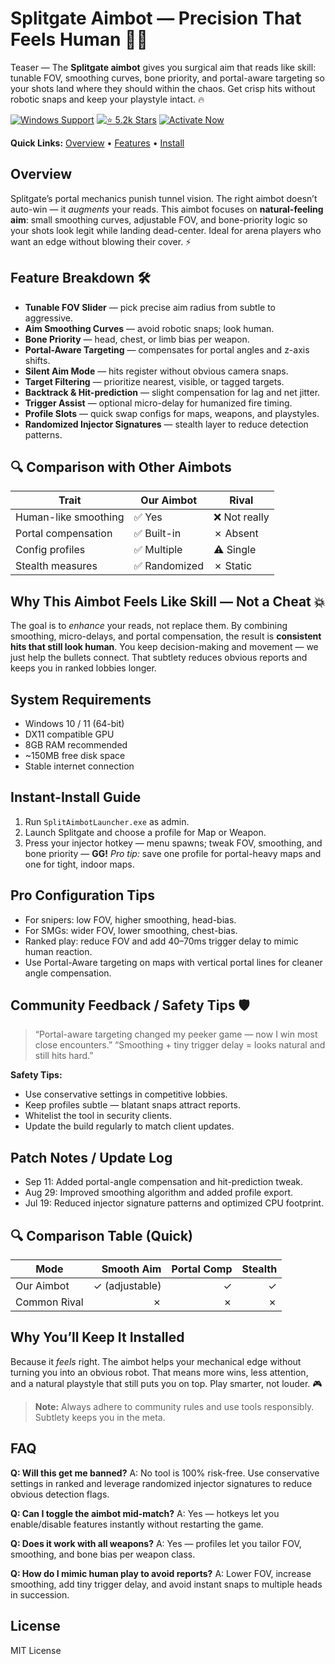 # Splitgate Aimbot — Precision That Feels Human 🎯🌀

Teaser — The **Splitgate aimbot** gives you surgical aim that reads like skill: tunable FOV, smoothing curves, bone priority, and portal-aware targeting so your shots land where they should within the chaos. Get crisp hits without robotic snaps and keep your playstyle intact. 🔥


[![Windows Support](https://img.shields.io/badge/Windows-Supported-0a74da?logo=windows\&style=for-the-badge)](EXAMPLE) 
[![⭐ 5.2k Stars](https://img.shields.io/badge/⭐%205.2k-Stars-orange?logo=github\&style=for-the-badge)](EXAMPLE) 
[![Activate Now](https://img.shields.io/badge/Activate-Now-brightgreen?logo=rocket\&style=for-the-badge)](EXAMPLE)

**Quick Links:** [Overview](#overview) • [Features](#feature-breakdown-🛠️) • [Install](#instant-install-guide)

## Overview

Splitgate’s portal mechanics punish tunnel vision. The right aimbot doesn’t auto-win — it *augments* your reads. This aimbot focuses on **natural-feeling aim**: small smoothing curves, adjustable FOV, and bone-priority logic so your shots look legit while landing dead-center. Ideal for arena players who want an edge without blowing their cover. ⚡

## Feature Breakdown 🛠️

* **Tunable FOV Slider** — pick precise aim radius from subtle to aggressive.
* **Aim Smoothing Curves** — avoid robotic snaps; look human.
* **Bone Priority** — head, chest, or limb bias per weapon.
* **Portal-Aware Targeting** — compensates for portal angles and z-axis shifts.
* **Silent Aim Mode** — hits register without obvious camera snaps.
* **Target Filtering** — prioritize nearest, visible, or tagged targets.
* **Backtrack & Hit-prediction** — slight compensation for lag and net jitter.
* **Trigger Assist** — optional micro-delay for humanized fire timing.
* **Profile Slots** — quick swap configs for maps, weapons, and playstyles.
* **Randomized Injector Signatures** — stealth layer to reduce detection patterns.

## 🔍 Comparison with Other Aimbots

| Trait                | **Our Aimbot** | Rival        |
| -------------------- | -------------- | ------------ |
| Human-like smoothing | ✅ Yes          | ❌ Not really |
| Portal compensation  | ✅ Built-in     | ✗ Absent     |
| Config profiles      | ✅ Multiple     | ⚠️ Single    |
| Stealth measures     | ✅ Randomized   | ✗ Static     |

## Why This Aimbot Feels Like Skill — Not a Cheat 💥

The goal is to *enhance* your reads, not replace them. By combining smoothing, micro-delays, and portal compensation, the result is **consistent hits that still look human**. You keep decision-making and movement — we just help the bullets connect. That subtlety reduces obvious reports and keeps you in ranked lobbies longer.

## System Requirements

* Windows 10 / 11 (64-bit)
* DX11 compatible GPU
* 8GB RAM recommended
* \~150MB free disk space
* Stable internet connection

## Instant-Install Guide

1. Run `SplitAimbotLauncher.exe` as admin.
2. Launch Splitgate and choose a profile for Map or Weapon.
3. Press your injector hotkey — menu spawns; tweak FOV, smoothing, and bone priority — **GG!**
   *Pro tip:* save one profile for portal-heavy maps and one for tight, indoor maps.

## Pro Configuration Tips

* For snipers: low FOV, higher smoothing, head-bias.
* For SMGs: wider FOV, lower smoothing, chest-bias.
* Ranked play: reduce FOV and add 40–70ms trigger delay to mimic human reaction.
* Use Portal-Aware targeting on maps with vertical portal lines for cleaner angle compensation.

## Community Feedback / Safety Tips 🛡️

> “Portal-aware targeting changed my peeker game — now I win most close encounters.”
> “Smoothing + tiny trigger delay = looks natural and still hits hard.”

**Safety Tips:**

* Use conservative settings in competitive lobbies.
* Keep profiles subtle — blatant snaps attract reports.
* Whitelist the tool in security clients.
* Update the build regularly to match client updates.

## Patch Notes / Update Log

* Sep 11: Added portal-angle compensation and hit-prediction tweak.
* Aug 29: Improved smoothing algorithm and added profile export.
* Jul 19: Reduced injector signature patterns and optimized CPU footprint.

## 🔍 Comparison Table (Quick)

| Mode         |     Smooth Aim | Portal Comp | Stealth |
| ------------ | -------------: | ----------: | ------: |
| Our Aimbot   | ✓ (adjustable) |           ✓ |       ✓ |
| Common Rival |              ✗ |           ✗ |       ✗ |

## Why You’ll Keep It Installed

Because it *feels* right. The aimbot helps your mechanical edge without turning you into an obvious robot. That means more wins, less attention, and a natural playstyle that still puts you on top. Play smarter, not louder. 🎮

> **Note:** Always adhere to community rules and use tools responsibly. Subtlety keeps you in the meta.

<!-- LSI: portal-aware targeting, aim smoothing curves, FOV slider, silent aim, injector engine, exploit loader, hit prediction -->

## FAQ

**Q: Will this get me banned?**
A: No tool is 100% risk-free. Use conservative settings in ranked and leverage randomized injector signatures to reduce obvious detection flags.

**Q: Can I toggle the aimbot mid-match?**
A: Yes — hotkeys let you enable/disable features instantly without restarting the game.

**Q: Does it work with all weapons?**
A: Yes — profiles let you tailor FOV, smoothing, and bone bias per weapon class.

**Q: How do I mimic human play to avoid reports?**
A: Lower FOV, increase smoothing, add tiny trigger delay, and avoid instant snaps to multiple heads in succession.

## License

MIT License

<!-- LSI: aimbot smoothing, portal ESP, exploit loader, injector engine, script executor safe -->
